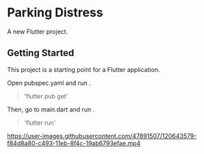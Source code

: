 # Parking Distress

A new Flutter project.

## Getting Started

This project is a starting point for a Flutter application.

Open pubspec.yaml and run .

> 'flutter pub get'

Then, go to main.dart and run .

> 'flutter run'

https://user-images.githubusercontent.com/47891507/120643579-f84d8a80-c493-11eb-8f4c-19ab6793efae.mp4

